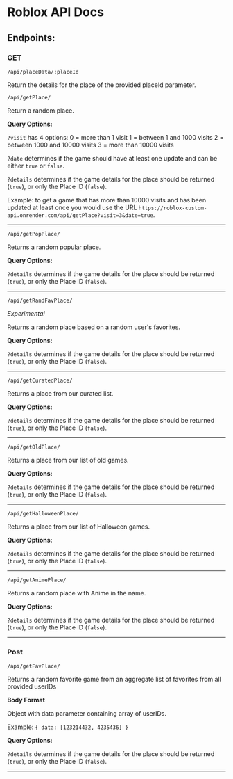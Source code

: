 # Roblox API Docs

## Endpoints: 

### GET
```/api/placeData/:placeId```

Return the details for the place of the provided placeId parameter.

```/api/getPlace/```

Return a random place.

**Query Options:**

```?visit``` has 4 options: 
  0 = more than 1 visit
  1 = between 1 and 1000 visits
  2 = between 1000 and 10000 visits
  3 = more than 10000 visits

```?date``` determines if the game should have at least one update and can be either ```true``` or ```false```.

```?details``` determines if the game details for the place should be returned (```true```), or only the Place ID (```false```).

Example: to get a game that has more than 10000 visits and has been updated at least once you would use the URL ```https://roblox-custom-api.onrender.com/api/getPlace?visit=3&date=true```.

---

```/api/getPopPlace/```

Returns a random popular place.

**Query Options:**

```?details``` determines if the game details for the place should be returned (```true```), or only the Place ID (```false```).

---

```/api/getRandFavPlace/```

*Experimental*

Returns a random place based on a random user's favorites.

**Query Options:**

```?details``` determines if the game details for the place should be returned (```true```), or only the Place ID (```false```).

---

```/api/getCuratedPlace/```

Returns a place from our curated list.

**Query Options:**

```?details``` determines if the game details for the place should be returned (```true```), or only the Place ID (```false```).

---

```/api/getOldPlace/```

Returns a place from our list of old games.

**Query Options:**

```?details``` determines if the game details for the place should be returned (```true```), or only the Place ID (```false```).

---

```/api/getHalloweenPlace/```

Returns a place from our list of Halloween games.

**Query Options:**

```?details``` determines if the game details for the place should be returned (```true```), or only the Place ID (```false```).

---

```/api/getAnimePlace/```

Returns a random place with Anime in the name.

**Query Options:**

```?details``` determines if the game details for the place should be returned (```true```), or only the Place ID (```false```).

---

### Post

```/api/getFavPlace/```

Returns a random favorite game from an aggregate list of favorites from all provided userIDs

**Body Format**

Object with data parameter containing array of userIDs. 

Example: ```{ data: [123214432, 4235436] }```

**Query Options:**

```?details``` determines if the game details for the place should be returned (```true```), or only the Place ID (```false```).

---
